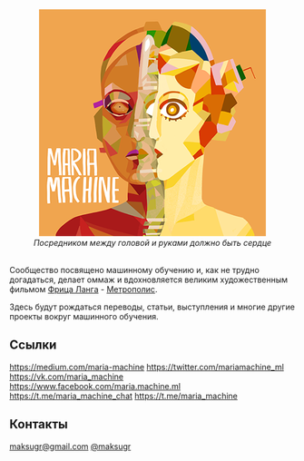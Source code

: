 <div align="center">
  <a href="https://medium.com/maria-machine">
    <img width="400" height="400" src="https://github.com/maria-machine/about/raw/master/assets/maria_machine_robot_human_image.png">
  </a>
  <br>
  <i>Посредником между головой и руками должно быть сердце</i>
  <br>
  <br>
</div>

Сообщество посвящено машинному обучению и, как не трудно догадаться, делает оммаж и вдохновляется великим художественным фильмом [Фрица Ланга](https://ru.wikipedia.org/wiki/%D0%9B%D0%B0%D0%BD%D0%B3,_%D0%A4%D1%80%D0%B8%D1%86) - [Метрополис](https://ru.wikipedia.org/wiki/%D0%9C%D0%B5%D1%82%D1%80%D0%BE%D0%BF%D0%BE%D0%BB%D0%B8%D1%81).

Здесь будут рождаться переводы, статьи, выступления и многие другие проекты вокруг машинного обучения.

## Ссылки

https://medium.com/maria-machine
https://twitter.com/mariamachine_ml
https://vk.com/maria_machine
https://www.facebook.com/maria.machine.ml
https://t.me/maria_machine_chat
https://t.me/maria_machine

## Контакты

maksugr@gmail.com
<a href="tg://resolve?domain=maksugr">@maksugr</a>